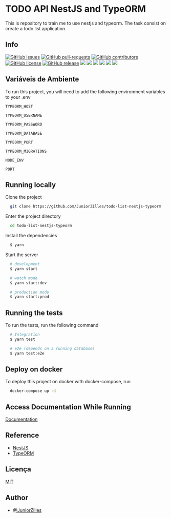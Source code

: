
# TODO API NestJS and TypeORM

This is repository to train me to use nestjs and typeorm. The task consist on create a todo list application

## Info

[![GitHub issues](https://img.shields.io/github/issues/JuniorZilles/todo-list-nestjs-typeorm.svg)](https://GitHub.com/JuniorZilles/todo-list-nestjs-typeorm/issues/)
[![GitHub pull-requests](https://img.shields.io/github/issues-pr/JuniorZilles/todo-list-nestjs-typeorm.svg)](https://GitHub.com/JuniorZilles/todo-list-nestjs-typeorm/pull/)
[![GitHub contributors](https://img.shields.io/github/contributors/JuniorZilles/todo-list-nestjs-typeorm.svg)](https://GitHub.com/JuniorZilles/todo-list-nestjs-typeorm/graphs/contributors/)
[![GitHub license](https://img.shields.io/github/license/JuniorZilles/todo-list-nestjs-typeorm.svg)](https://github.com/JuniorZilles/todo-list-nestjs-typeorm/blob/master/LICENSE)
[![GitHub release](https://img.shields.io/github/release/JuniorZilles/todo-list-nestjs-typeorm.svg)](https://GitHub.com/JuniorZilles/todo-list-nestjs-typeorm/releases/)
![](http://img.shields.io/static/v1?label=Node&message=14.18.1&color=green&style=for-the-badge&logo=node.js)
![](http://img.shields.io/static/v1?label=NestJS&message=8.0.0&color=ed2945&style=for-the-badge&logo=nestjs)
![](http://img.shields.io/static/v1?label=eslint&message=8.0.1&color=4B32C3&style=for-the-badge&logo=eslint)
![](http://img.shields.io/static/v1?label=Typescript&message=4.3.5&color=blue&style=for-the-badge&logo=typescript)
![](http://img.shields.io/static/v1?label=mysql&message=8.0.27&color=blue&style=for-the-badge&logo=MYSQL)
![](http://img.shields.io/static/v1?label=STATUS&message=DONE&color=GREEN&style=for-the-badge)
## Variáveis de Ambiente

To run this project, you will need to add the following environment variables to your .env

`TYPEORM_HOST`

`TYPEORM_USERNAME`

`TYPEORM_PASSWORD`

`TYPEORM_DATABASE`

`TYPEORM_PORT`

`TYPEORM_MIGRATIONS`

`NODE_ENV`

`PORT`
## Running locally

Clone the project

```bash
  git clone https://github.com/JuniorZilles/todo-list-nestjs-typeorm
```

Enter the project directory

```bash
  cd todo-list-nestjs-typeorm
```

Install the dependencies

```bash
  $ yarn
```

Start the server

```bash
  # development
  $ yarn start

  # watch mode
  $ yarn start:dev

  # production mode
  $ yarn start:prod
```


## Running the tests

To run the tests, run the following command

```bash
  # Integration
  $ yarn test

  # e2e (depends on a running database)
  $ yarn test:e2e
```


## Deploy on docker

To deploy this project on docker with docker-compose, run

```bash
  docker-compose up -d
```


## Access Documentation While Running

[Documentation](http://localhost:3000/docs-api)


## Reference

 - [NestJS](https://docs.nestjs.com/)
 - [TypeORM](https://typeorm.io/)


## Licença

[MIT](https://choosealicense.com/licenses/mit/)


## Author

- [@JuniorZilles](https://github.com/JuniorZilles)

